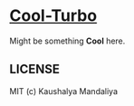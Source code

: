 [Cool-Turbo](http://krman009.github.io/Cool-Turbo/ "Website")
==========

Might be something **Cool** here.

## LICENSE

MIT (c) Kaushalya Mandaliya
